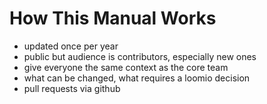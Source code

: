# How This Manual Works

* updated once per year
* public but audience is contributors, especially new ones
* give everyone the same context as the core team
* what can be changed, what requires a loomio decision
* pull requests via github
